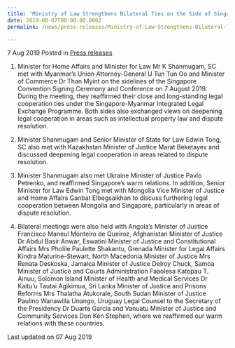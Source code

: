 ```yaml
---
title: 'Ministry of Law Strengthens Bilateral Ties on the Side of Singapore Convention Signing Ceremony and Conference'
date: 2019-08-07T00:00:00.000Z
permalink: /news/press-releases/Ministry-of-Law-Strengthens-Bilateral-Ties-on-the-Side-of-Singapore-Convention-Signing-Ceremony-and-Conference-7

---
```




7 Aug 2019 Posted in [Press releases](/news/press-releases) 

1. Minister for Home Affairs and Minister for Law Mr K Shanmugam, SC met with Myanmar’s Union Attorney-General U Tun Tun Oo and Minister of Commerce Dr Than Myint on the sidelines of the Singapore Convention Signing Ceremony and Conference on 7 August 2019. During the meeting, they reaffirmed their close and long-standing legal cooperation ties under the Singapore-Myanmar Integrated Legal Exchange Programme.  Both sides also exchanged views on deepening legal cooperation in areas such as intellectual property law and dispute resolution.
 
2. Minister Shanmugam and Senior Minister of State for Law Edwin Tong, SC also met with Kazakhstan Minister of Justice Marat Beketayev and discussed deepening legal cooperation in areas related to dispute resolution.
 
3. Minister Shanmugam also met Ukraine Minister of Justice Pavlo Petrenko, and reaffirmed Singapore’s warm relations. In addition, Senior Minister for Law Edwin Tong met with Mongolia Vice Minister of Justice and Home Affairs Ganbat Elbegsaikhan to discuss furthering legal cooperation between Mongolia and Singapore, particularly in areas of dispute resolution.
 
4. Bilateral meetings were also held with Angola’s Minister of Justice Francisco Maneul Monteiro de Queiroz, Afghanistan Minister of Justice Dr Abdul Basir Anwar, Eswatini Minister of Justice and Constitutional Affairs Mrs Pholile Paulette Shakantu, Grenada Minister for Legal Affairs Kindra Maturine-Stewart, North Macedonia Minister of Justice Mrs Renata Deskoska, Jamaica Minister of Justice Delroy Chuck, Samoa Minister of Justice and Courts Administration Faaolesa Katopau T. Ainuu, Solomon Island Minister of Health and Medical Services Dr Kaitu’u Tautai Agikimua, Sri Lanka Minister of Justice and Prisons Reforms Mrs Thalatha Atukorale, South Sudan Minister of Justice Paulino Wanawilla Unango, Uruguay Legal Counsel to the Secretary of the Presidency Dr Duarte García and Vanuatu Minister of Justice and Community Services Don Ken Stephen, where we reaffirmed our warm relations with these countries. 







<p class="right-side-updated">Last updated on 07 Aug 2019</p> 
